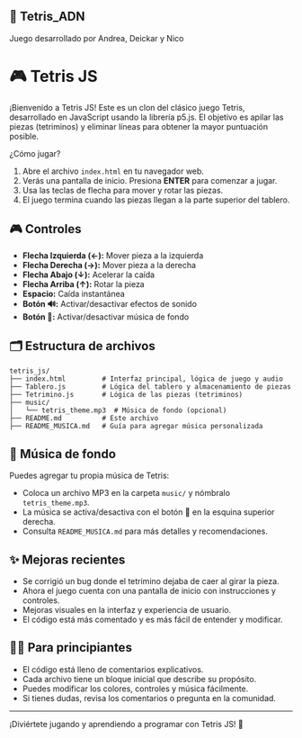  ## 🚀 Tetris_ADN
Juego desarrollado por Andrea, Deickar y Nico
# 🎮 Tetris JS

¡Bienvenido a Tetris JS! Este es un clon del clásico juego Tetris, desarrollado en JavaScript usando la librería p5.js. El objetivo es apilar las piezas (tetriminos) y eliminar líneas para obtener la mayor puntuación posible.

¿Cómo jugar?

1. Abre el archivo `index.html` en tu navegador web.
2. Verás una pantalla de inicio. Presiona **ENTER** para comenzar a jugar.
3. Usa las teclas de flecha para mover y rotar las piezas.
4. El juego termina cuando las piezas llegan a la parte superior del tablero.

## 🎮 Controles

- **Flecha Izquierda (←):** Mover pieza a la izquierda
- **Flecha Derecha (→):** Mover pieza a la derecha
- **Flecha Abajo (↓):** Acelerar la caída
- **Flecha Arriba (↑):** Rotar la pieza
- **Espacio:** Caída instantánea
- **Botón 🔊:** Activar/desactivar efectos de sonido
- **Botón 🎵:** Activar/desactivar música de fondo

## 🗂️ Estructura de archivos

```
tetris_js/
├── index.html         # Interfaz principal, lógica de juego y audio
├── Tablero.js         # Lógica del tablero y almacenamiento de piezas
├── Tetrimino.js       # Lógica de las piezas (tetriminos)
├── music/
│   └── tetris_theme.mp3  # Música de fondo (opcional)
├── README.md          # Este archivo
├── README_MUSICA.md   # Guía para agregar música personalizada
```

## 🎵 Música de fondo

Puedes agregar tu propia música de Tetris:
- Coloca un archivo MP3 en la carpeta `music/` y nómbralo `tetris_theme.mp3`.
- La música se activa/desactiva con el botón 🎵 en la esquina superior derecha.
- Consulta `README_MUSICA.md` para más detalles y recomendaciones.

## ✨ Mejoras recientes

- Se corrigió un bug donde el tetrimino dejaba de caer al girar la pieza.
- Ahora el juego cuenta con una pantalla de inicio con instrucciones y controles.
- Mejoras visuales en la interfaz y experiencia de usuario.
- El código está más comentado y es más fácil de entender y modificar.

## 👨‍💻 Para principiantes

- El código está lleno de comentarios explicativos.
- Cada archivo tiene un bloque inicial que describe su propósito.
- Puedes modificar los colores, controles y música fácilmente.
- Si tienes dudas, revisa los comentarios o pregunta en la comunidad.

---

¡Diviértete jugando y aprendiendo a programar con Tetris JS! 🎉
